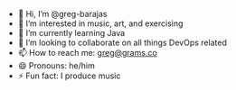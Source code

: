 - 👋 Hi, I’m @greg-barajas
- 👀 I’m interested in music, art, and exercising
- 🌱 I’m currently learning Java
- 💞️ I’m looking to collaborate on all things DevOps related
- 📫 How to reach me: greg@grams.co
- 😄 Pronouns: he/him
- ⚡ Fun fact: I produce music

<!---
greg-barajas/greg-barajas is a ✨ special ✨ repository because its `README.md` (this file) appears on your GitHub profile.
You can click the Preview link to take a look at your changes.
--->
